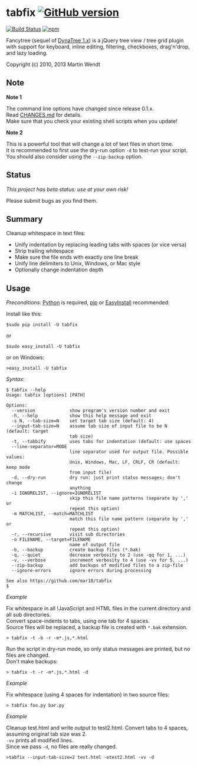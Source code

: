 # tabfix [![GitHub version](https://badge.fury.io/gh/mar10%2Ftabfix.svg)](https://github.com/mar10/tabfix/releases/latest)
[![Build Status](https://travis-ci.org/mar10/tabfix.svg?branch=master)](https://travis-ci.org/mar10/tabfix)
[![npm](https://img.shields.io/npm/dm/jquery.tabfix.svg)](https://www.npmjs.com/package/jquery.tabfix)

Fancytree (sequel of [DynaTree 1.x](https://code.google.com/p/dynatree/)) is a
jQuery tree view / tree grid plugin with support for keyboard, inline editing,
filtering, checkboxes, drag'n'drop, and lazy loading.

Copyright (c) 2010, 2013 Martin Wendt

## Note

**Note 1**

The command line options have changed since release 0.1.x.  
Read [CHANGES.md](https://github.com/mar10/tabfix/blob/master/CHANGES.md) for details.  
Make sure that you check your existing shell scripts when you update!


**Note 2**

This is a powerful tool that will change a lot of text files in short time.  
It is recommended to first use the dry-run option `-d` to test-run your script.  
You should also consider using the `--zip-backup` option.


## Status

*This project has beta status: use at your own risk!*

Please submit bugs as you find them.



## Summary

Cleanup whitespace in text files:

  * Unify indentation by replacing leading tabs with spaces (or vice versa)
  * Strip trailing whitespace
  * Make sure the file ends with exactly one line break
  * Unify line delimiters to Unix, Windows, or Mac style
  * Optionally change indentation depth

## Usage
*Preconditions:* [Python](http://www.python.org/download/) is required, 
[pip](http://www.pip-installer.org/en/latest/) or
[EasyInstall](http://pypi.python.org/pypi/setuptools#using-setuptools-and-easyinstall)
recommended. 

Install like this:

```
$sudo pip install -U tabfix
```
or
```
$sudo easy_install -U tabfix
```
or on Windows:
```
>easy_install -U tabfix
```

*Syntax*:
```
$ tabfix --help
Usage: tabfix [options] [PATH]

Options:
  --version             show program's version number and exit
  -h, --help            show this help message and exit
  -s N, --tab-size=N    set target tab size (default: 4)
  --input-tab-size=N    assume tab size of input file to be N (default: target
                        tab size)
  -t, --tabbify         uses tabs for indentation (default: use spaces
  --line-separator=MODE
                        line separator used for output file. Possible values:
                        Unix, Windows, Mac, LF, CRLF, CR (default: keep mode
                        from input file)
  -d, --dry-run         dry run: just print status messages; don't change
                        anything
  -i IGNORELIST, --ignore=IGNORELIST
                        skip this file name patterns (separate by ',' or
                        repeat this option)
  -m MATCHLIST, --match=MATCHLIST
                        match this file name pattern (separate by ',' or
                        repeat this option)
  -r, --recursive       visit sub directories
  -o FILENAME, --target=FILENAME
                        name of output file
  -b, --backup          create backup files (*.bak)
  -q, --quiet           decrease verbosity to 2 (use -qq for 1, ...)
  -v, --verbose         increment verbosity to 4 (use -vv for 5, ...)
  --zip-backup          add backups of modified files to a zip-file
  --ignore-errors       ignore errors during processing

See also https://github.com/mar10/tabfix
$ 
```

*Example*

Fix whitespace in all !JavaScript and HTML files in the current directory and all sub directories.  
Convert space-indents to tabs, using one tab for 4 spaces.  
Source files will be replaced, a backup file is created with `*.bak` extension.
```
> tabfix -t -b -r -m*.js,*.html
```

Run the script in dry-run mode, so only status messages are printed, but no files are changed.  
Don't make backups:
```
> tabfix -t -r -m*.js,*.html -d
```

*Example*

Fix whitespace (using 4 spaces for indentation) in two source files:
```
> tabfix foo.py bar.py
```

*Example*

Cleanup test.html and write output to test2.html.
Convert tabs to 4 spaces, assuming original tab size was 2.<br>
`-vv` prints all modified lines.<br>
Since we pass `-d`, no files are really changed.
```
>tabfix --input-tab-size=2 test.html -otest2.html -vv -d
```
